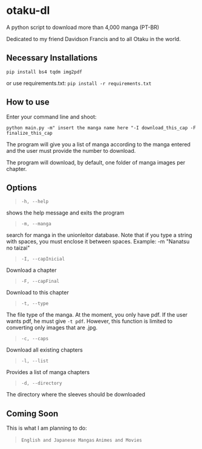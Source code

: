 # otaku-dl

A python script to download more than 4,000 manga (PT-BR)

Dedicated to my friend Davidson Francis and to all Otaku in the world.

## Necessary Installations
`pip install bs4 tqdm img2pdf`

or use requirements.txt:
`pip install -r requirements.txt`

## How to use

Enter your command line and shoot:

`python main.py -m" insert the manga name here "-I download_this_cap -F finalize_this_cap`

The program will give you a list of manga according to the manga entered and the user must provide the number to download.

The program will download, by default, one folder of manga images per chapter.

## Options

> `-h, --help`

shows the help message and exits the program

> `-m, --manga`

search for manga in the unionleitor database. Note that if you type a string with spaces, you must enclose it between spaces. Example: -m "Nanatsu no taizai"

> `-I, --capInicial`

Download a chapter

> `-F, --capFinal`

Download to this chapter

> `-t, --type`

The file type of the manga. At the moment, you only have pdf. If the user wants pdf, he must give `-t pdf`. However, this function is limited to converting only images that are .jpg.

> `-c, --caps`

Download all existing chapters

> `-l, --list`

Provides a list of manga chapters

> `-d, --directory`

The directory where the sleeves should be downloaded


## Coming Soon
This is what I am planning to do:
> `English and Japanese Mangas`
> `Animes and Movies`

